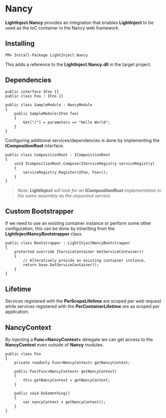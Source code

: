 # Nancy #

**LightInject.Nancy** provides an integration that enables **LightInject** to be used as the IoC container in the Nancy web framework.

## Installing ##

<div class="nuget-badge" >
   <p>
         <code>PM&gt; Install-Package LightInject.Nancy </code>
   </p>
</div>

This adds a reference to the **LightInject.Nancy.dll** in the target project.


## Dependencies ##



	public interface IFoo {}
	public class Foo : IFoo {}

	public class SampleModule : NancyModule
	{
		public SampleModule(IFoo foo)
		{
			Get["/"] = parameters => "Hello World";
		}
	}


Configuring additional services/dependencies is done by implementing the **ICompositionRoot** interface.

    public class CompositionRoot : ICompositionRoot
    {
        void ICompositionRoot.Compose(IServiceRegistry serviceRegistry)
        {
            serviceRegistry.Register<IFoo, Foo>();
        }
    }


> *Note: **LightInject** will look for an **ICompositionRoot** implementation in the same assembly as the requested service.*

## Custom Bootstrapper ##

If we need to use an existing container instance or perform some other configuration, this can be done by inheriting from the **LightInjectNancyBootstrapper** class. 

    public class Bootstrapper : LightInjectNancyBootstrapper
    {
        protected override IServiceContainer GetServiceContainer()
        {
            // Alteratively provide an existing container instance.
            return base.GetServiceContainer();
        }
    }

## Lifetime ##

Services registered with the **PerScopeLifetime** are scoped per web request while services registered with the **PerContainerLifetime** are as scoped per application. 

## NancyContext ##

By injecting a **Func&lt;NancyContext&gt;** delegate we can get access to the **NancyContext** even outside of **Nancy** modules.

```
public class Foo 
{
	private readonly Func<NancyContext> getNancyContext;

	public Foo(Func<NancyContext> getNancyContext)
	{
		this.getNancyContext = getNancyContext;
	}
	
	public void DoSomething()
	{
		var nancyContext = getNancyContext();
	}
}
```